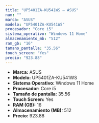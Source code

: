 ```yaml
---
title: "UP5401ZA-KU541WS — ASUS"
num: ""
marca: "ASUS"
modelo: "UP5401ZA-KU541WS"
procesador: "Core i5"
sistema_operativo: "Windows 11 Home"
almacenamiento_mb: "512"
ram_gb: "16"
tamano_pantalla: "35.56"
touch_screen: "Yes"
precio: "923.88"
---
```

<ul>
<li><strong>Marca:</strong> ASUS</li>
<li><strong>Modelo:</strong> UP5401ZA-KU541WS</li>
<li><strong>Sistema Operativo:</strong> Windows 11 Home</li>
<li><strong>Procesador:</strong> Core i5 </li>
<li><strong>Tamaño de pantalla:</strong> 35.56</li>
<li><strong>Touch Screen:</strong> Yes</li>
<li><strong>RAM (GB):</strong> 16</li>
<li><strong>Almacenamiento (MB):</strong> 512</li>
<li><strong>Precio:</strong> 923.88</li>
</ul>